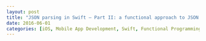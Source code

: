 ```yaml
---
layout: post
title: "JSON parsing in Swift — Part II: a functional approach to JSON parsing"
date: 2016-06-01
categories: [iOS, Mobile App Development, Swift, Functional Programming, JSON, Parsing]
---
```

